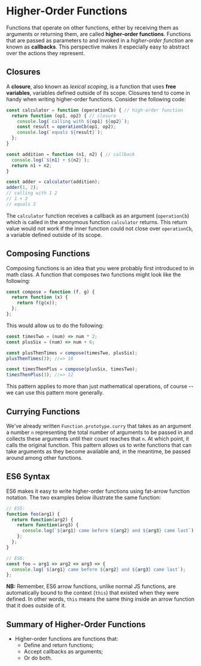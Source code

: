 # Higher-Order Functions

Functions that operate on other functions, either by receiving them as arguments
or returning them, are called **higher-order functions**. Functions that are
passed as parameters to and invoked in a *higher-order function* are known as
**callbacks**. This perspective makes it especially easy to abstract over the
actions they represent.

## Closures

A **closure**, also known as *lexical scoping*, is a function that uses **free variables**,
variables defined outside of its scope. Closures tend to come in handy when 
writing higher-order functions. Consider the following code:

```js
const calculator = function (operationCb) { // high-order function
  return function (op1, op2) { // closure
    console.log(`calling with ${op1} ${op2}`);
    const result = operationCb(op1, op2);
    console.log(`equals ${result}`);
  };
}

const addition = function (n1, n2) { // callback
  console.log(`${n1} + ${n2}`);
  return n1 + n2;
}

const adder = calculator(addition);
adder(1, 2);
// calling with 1 2
// 1 + 2
// equals 3
```

The `calculator` function receives a callback as an argument (`operationCb`)
which is called in the anonymous function `calculator` returns. This return
value would not work if the inner function could not close over `operationCb`, a
variable defined outside of its scope.

## Composing Functions

Composing functions is an idea that you were probably first introduced to in
math class. A function that composes two functions might look like the following:

```js
const compose = function (f, g) {
  return function (x) {
    return f(g(x));
  };
};
```

This would allow us to do the following:

```js
const timesTwo = (num) => num * 2;
const plusSix = (num) => num + 6;

const plusThenTimes = compose(timesTwo, plusSix);
plusThenTimes(3); //=> 18

const timesThenPlus = compose(plusSix, timesTwo);
timesThenPlus(3); //=> 12
```

This pattern applies to more than just mathematical operations, of course -- we 
can use this pattern more generally.

## Currying Functions

We've already written `Function.prototype.curry` that takes as an argument a
number `n` representing the total number of arguments to be passed in and
collects these arguments until their count reaches that `n`. At which point, it
calls the original function. This pattern allows us to write functions that can
take arguments as they become available and, in the meantime, be passed around
among other functions.

## ES6 Syntax

ES6 makes it easy to write higher-order functions using fat-arrow function
notation. The two examples below illustrate the same function:

```js
// ES5:
function foo(arg1) {
  return function(arg2) {
    return function(arg3) {
      console.log(`${arg1} came before ${arg2} and ${arg3} came last`);
    };
  };
}

// ES6:
const foo = arg1 => arg2 => arg3 => {
  console.log(`${arg1} came before ${arg2} and ${arg3} came last`);
};
```

**NB:** Remember, ES6 arrow functions, unlike normal JS functions, are 
automatically bound to the context (`this`) that existed when they were defined. 
In other words, `this` means the same thing inside an arrow function that it 
does outside of it.

## Summary of Higher-Order Functions

+ Higher-order functions are functions that:
  + Define and return functions;
  + Accept callbacks as arguments;
  + Or do both.
